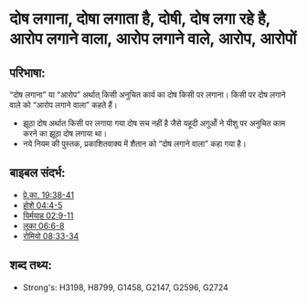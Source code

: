 # दोष लगाना, दोषा लगाता है, दोषी, दोष लगा रहे है, आरोप लगाने वाला, आरोप लगाने वाले, आरोप, आरोपों #

## परिभाषा: ##

“दोष लगाना” या “आरोप” अर्थात् किसी अनुचित कार्य का दोष किसी पर लगाना। किसी पर दोष लगाने वाले को “आरोप लगाने वाला” कहते हैं।

* झूठा दोष अर्थात किसी पर लगाया गया दोष सच नहीं है जैसे यहूदी अगुओें ने यीशु पर अनुचित काम करने का झूठा दोष लगाया था।
* नये नियम की पुस्तक, प्रकाशितवाक्य में शैतान को “दोष लगाने वाला” कहा गया है।

## बाइबल संदर्भ: ##

* [प्रे.का. 19:38-41](rc://en/tn/help/act/19/38)
* [होशे 04:4-5](rc://en/tn/help/hos/04/04)
* [यिर्मयाह 02:9-11](rc://en/tn/help/jer/02/09)
* [लूका 06:6-8](rc://en/tn/help/luk/06/06)
* [रोमियो 08:33-34](rc://en/tn/help/rom/08/33)

## शब्द तथ्य: ##

* Strong's: H3198, H8799, G1458, G2147, G2596, G2724
